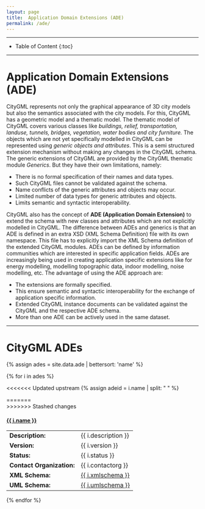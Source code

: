 ```yaml
---
layout: page
title:  Application Domain Extensions (ADE)
permalink: /ade/
---
```


- - -

* Table of Content
{:toc}

- - -

# Application Domain Extensions (ADE)
    
CityGML represents not only the graphical appearance of 3D city models but also the semantics associated with the city models.
For this, CityGML has a geometric model and a thematic model.
The thematic model of CityGML covers various classes like *buildings, relief, transportation, landuse, tunnels, bridges, vegetation, water bodies and city furniture.*
The objects which are not yet specifically modelled in CityGML can be represented using *generic objects and attributes*.
This is a semi structured extension mechanism without making any changes in the CityGML schema.
The generic extensions of CityGML are provided by the CityGML thematic module *Generics*.
But they have their own limitations, namely:

  * There is no formal specification of their names and data types.
  * Such CityGML files cannot be validated against the schema.
  * Name conflicts of the generic attributes and objects may occur.
  * Limited number of data types for generic attributes and objects.
  * Limits semantic and syntactic interoperability.


CityGML also has the concept of **ADE (Application Domain Extension)** to extend the schema with new classes and attributes which are not explicitly modelled in CityGML.
The difference between ADEs and generics is that an ADE is defined in an extra XSD (XML Schema Definition) file with its own namespace. 
This file has to explicitly import the XML Schema definition of the extended CityGML modules.
ADEs can be defined by information communities which are interested in specific application fields. 
ADEs are increasingly being used in creating application specific extensions like for energy modelling, modelling topographic data, indoor modelling, noise modelling, etc.
The advantage of using the ADE approach are:

  * The extensions are formally specified. 
  * This ensure semantic and syntactic interoperability for the exchange of application specific information.
  * Extended CityGML instance documents can be validated against the CityGML and the respective ADE schema. 
  * More than one ADE can be actively used in the same dataset.

- - -

# CityGML ADEs

{% assign ades = site.data.ade | bettersort: 'name' %}

{% for i in ades %}

<<<<<<< Updated upstream
{% assign adeid = i.name | split: " " %}

<div ng-app="" class="panel panel-warning">
=======
<div class="panel panel-warning">
>>>>>>> Stashed changes
    <h4 class="panel-title">
      <a data-toggle="collapse" data-parent="#panel" href='#{{ adeid.first }}' class="panel-toggle">
        <span class="glyphicon glyphicon-folder-close"  id="icontoggle"></span>
        {{ i.name }}
      </a>
    </h4>
  </div>

<div id="{{ adeid.first }}" class="panel-collapse collapse">
<div class="panel-body">
<table class="table table-condensed table-hover table-responsive">
  <tr>
    <td><b>Description:</b></td>
    <td>{{ i.description }}</td>
  </tr>
  <tr>
    <td><b>Version:</b></td>
    <td>{{ i.version }}</td>
  </tr>  
  <tr>
    <td><b>Status:</b></td>
    <td>{{ i.status }}</td>
  </tr>    
  <tr>
    <td><b>Contact Organization:</b></td>
    <td>{{ i.contactorg }}</td>
  </tr>  
  <tr>
    <td><b>XML Schema:</b></td>
    <td><a href="{{ i.name }} XSD">{{ i.xmlschema }}</a></td>
  </tr>  
  <tr>
    <td><b>UML Schema:</b></td>
    <td><a href="{{ i.name }} UML">{{ i.umlschema }}</a></td>
  </tr>  
</table>
</div>
</div>

{% endfor %}

<!-- - - - 


# CityGML ADE Modelling -->

